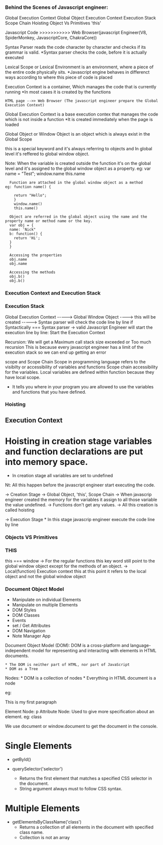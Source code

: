 ### Behind the Scenes of Javascript engineer:

Global Execution Context
Global Object
Execution Context
Execution Stack
Scope Chain 
Hoisting
Object Vs Primitives
'this'



Javascript Code >>>>>>>>>>> Web Browser(javascript Engineer(V8, SpiderMonkey, JavascriptCore, ChakraCore))

Syntax Parser reads the code character by character and checks if its grammar is valid.
	*Syntax parser checks the code, before it is actually executed

Lexical Scope or Lexical Environment is an environment, where a piece of the entire code physically sits.
	*Javascript engine behaves in differenct ways according to where this piece of code is placed

Execution Context is a container, Which manages the code that is currently running
 	*In most cases it is created by the functions

	HTML page -->> Web Browser (The javascript engineer prepare the Global Execution Context)

Global Execution Context is a base execution contex that manages the code which is not inside a function
	*It is created immediately when the page is loaded

Global Object or Window Object is an object which is always exist in the Global Scope 

this is a special keyword and it's always referring to objects and 
     In global level it's reffered to global window object.

Note: When the variable is created outside the function it's on the global level and it's assigned to the global window object as a property.
	eg: var name = "Test";
	    window.name
	    this.name

      Function are attached in the global window object as a method
	eg: function name() {

		return "Hello";
	    }
	    window.name()
	    this.name()

      Object are referred in the global object using the name and the property name or method name or the key.
      var obj = {
	  name: 'Nick"
	  b: function() {
		return 'Hi';
	  }
      }
     
      Accessing the properties
      obj.name
      obj.name

      Accessing the methods	
      obj.b()
      obj.b()


### Execution Context and Execution Stack

### Execution Stack

Global Execution Context -----> Global Window Object ----> this will be created -----> Syntax parser will check the code line by line
if Syntactically === Syntax parser -> valid 
Javascript Engineer will start the execution line by line: Start the Execution Context  

Recursion:  	We will get a Maximum call stack size exceeded or Too much recursion
		This is because every javascript engineer has a limit of the execution stack so we can end up getting an error

scope and Scope Chain
Scope in programming language refers to the visibilty or accessibility of variables and functions
Scope chain accessibility for the variables.
Local variables are defined within function because they have local scope.

* It tells you where in your program you are allowed to use the variables and functions that you have defined.



### Hoisting 
## Execution Context
# Hoisting in creation stage variables and function declarations are put into memory space.
* In creation stage all variables are set to undefined

Nt: All this happen before the javascript engineer start executing the code.
 
-> Creation Stage -> Global Object, 'this', Scope Chain
	-> When javascrip engineer created the memory for the variables it assign to all those variable the value undefined.
	-> Functions don't get any values.
	-> All this creation is called hoisting

-> Execution Stage 
	* In this stage javascrip engineer execute the code line by line 




### Objects VS Primitives







### THIS
this === window 
-> For the regular functions this key word still point to the global window object except for the methods of an object.
-> Local(function) Execution context this at this point it refers to the local object and not the global window object






### Document Object Model
- Manipulate on individual Elements
- Manipulate on multiple Elements
- DOM Styles
- DOM Classes
- Events
- set / Get Attributes
- DOM Navigation
- Note Manager App

Document Object Model (DOM):
	DOM is a cross-platform and language-independent model for representing and interacting with elements in HTML documents.
	
	* The DOM is neither part of HTML, nor part of JavaScript
	* DOM as a Tree

Nodes:
	* DOM is a collection of nodes
	* Everything in HTML document is a node

eg: 
	<p class='par'> This is my first paragraph </p>
	Element Node: p
	Attribute Node: Used to give more specification about an element. eg: class
	
We use document or window.document to get the document in the console.

# Single Elements
- getById()

- querySelector('selector')
	* Returns the first element that matches a specified CSS selector in the document.
	* String argument always must to follow CSS syntax.

# Multiple Elements
- getElementsByClassName('class')
	* Returns a collection of all elements in the document with specified class name.
	* Collection is not an array


